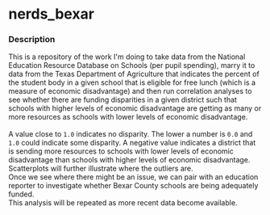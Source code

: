 # nerds_bexar
### Description
This is a repository of the work I'm doing to take data from the National Education Resource Database on Schools (per pupil spending), marry it to data from the Texas Department of Agriculture that indicates the percent of the student body in a given school that is eligible for free lunch (which is a measure of economic disadvantage) and then run correlation analyses to see whether there are funding disparities in a given district such that schools with higher levels of economic disadvantage are getting as many or more resources as schools with lower levels of economic disadvantage. <br><br>
A value close to `1.0` indicates no disparity. The lower a number is `0.0` and `1.0` could indicate some disparity. A negative value indicates a district that is sending more resources to schools with lower levels of economic disadvantage than schools with higher levels of economic disadvantage. Scatterplots will further illustrate where the outliers are. <br>
Once we see where there might be an issue, we can pair with an education reporter to investigate whether Bexar County schools are being adequately funded. <br>
This analysis will be repeated as more recent data become available. 
